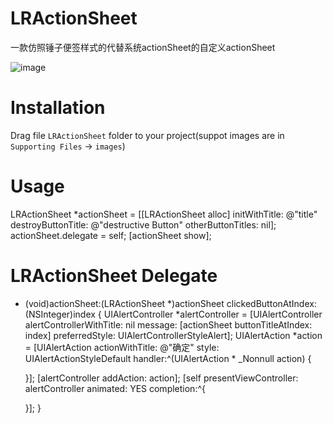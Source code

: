 # LRActionSheet
一款仿照锤子便签样式的代替系统actionSheet的自定义actionSheet
 
![image](https://github.com/LorinRain/LRActionSheet/raw/master/LRActionSheetSample/ScreenShots/LRActionSheet.gif)

Installation
==============
Drag file `LRActionSheet` folder to your project(suppot images are in `Supporting Files` -> `images`)

Usage
==============
LRActionSheet *actionSheet = [[LRActionSheet alloc] initWithTitle: @"title" destroyButtonTitle: @"destructive Button" otherButtonTitles: nil];
actionSheet.delegate = self;
[actionSheet show];

# LRActionSheet Delegate
- (void)actionSheet:(LRActionSheet *)actionSheet clickedButtonAtIndex:(NSInteger)index
{
    UIAlertController *alertController = [UIAlertController alertControllerWithTitle: nil message: [actionSheet buttonTitleAtIndex: index] preferredStyle: UIAlertControllerStyleAlert];
    UIAlertAction *action = [UIAlertAction actionWithTitle: @"确定" style: UIAlertActionStyleDefault handler:^(UIAlertAction * _Nonnull action) {

    }];
    [alertController addAction: action];
    [self presentViewController: alertController animated: YES completion:^{

    }];
}